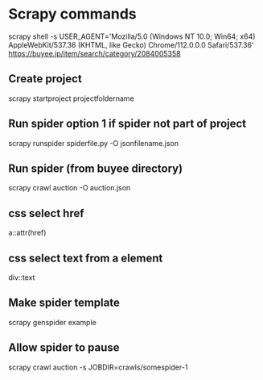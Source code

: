 # Scrapy commands

scrapy shell -s USER_AGENT='Mozilla/5.0 (Windows NT 10.0; Win64; x64) AppleWebKit/537.36 (KHTML, like Gecko) Chrome/112.0.0.0 Safari/537.36'  https://buyee.jp/item/search/category/2084005358

## Create project
scrapy startproject projectfoldername

## Run spider option 1 if spider not part of project
scrapy runspider spiderfile.py -O jsonfilename.json

## Run spider (from buyee directory)
scrapy crawl auction -O auction.json

## css select href
a::attr(href)

## css select text from a element
div::text

## Make spider template
scrapy genspider example

## Allow spider to pause
scrapy crawl auction -s JOBDIR=crawls/somespider-1